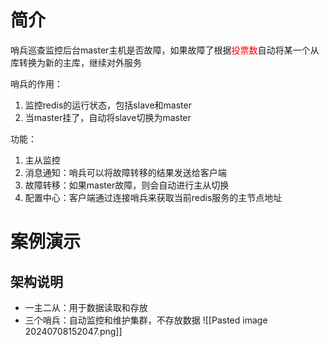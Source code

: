 # 简介
哨兵巡查监控后台master主机是否故障，如果故障了根据<span style="color:rgb(255, 0, 0)">投票数</span>自动将某一个从库转换为新的主库，继续对外服务

哨兵的作用：
1. 监控redis的运行状态，包括slave和master
2. 当master挂了，自动将slave切换为master


功能：
1. 主从监控
2. 消息通知：哨兵可以将故障转移的结果发送给客户端
3. 故障转移：如果master故障，则会自动进行主从切换
4. 配置中心：客户端通过连接哨兵来获取当前redis服务的主节点地址

# 案例演示
## 架构说明
* 一主二从：用于数据读取和存放
* 三个哨兵：自动监控和维护集群，不存放数据
![[Pasted image 20240708152047.png]]

